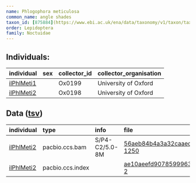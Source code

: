 ```yaml
---
name: Phlogophora meticulosa
common_name: angle shades
taxon_id: [875884](https://www.ebi.ac.uk/ena/data/taxonomy/v1/taxon/tax-id/875884)
order: Lepidoptera
family: Noctuidae
---
```


## Individuals:

| individual | sex | collector_id | collector_organisation |
| :--------- | :-: | :----------- | :--------------------- |
| [ilPhlMeti1](ilPhlMeti1.md) |  | Ox0199 | University of Oxford |
| [ilPhlMeti2](ilPhlMeti2.md) |  | Ox0198 | University of Oxford |

## Data ([tsv](Phlogophora_meticulosa_data.tsv))

| individual | type | info | file |
| :--------- | :--- | :--- | :--- |
| [ilPhlMeti2](ilPhlMeti2.md) | pacbio.ccs.bam | S/P4-C2/5.0-8M | [56aeb84b4a3a32caaed0f92f677f87d8-1250](https://darwin.cog.sanger.ac.uk/insects/Phlogophora_meticulosa/ilPhlMeti2/genomic_data/pacbio/m64097_200201_125016.ccs.bam) |
| [ilPhlMeti2](ilPhlMeti2.md) | pacbio.ccs.index |  | [ae10aeefd9078599963329496cf6cd3b-2](https://darwin.cog.sanger.ac.uk/insects/Phlogophora_meticulosa/ilPhlMeti2/genomic_data/pacbio/m64097_200201_125016.ccs.bam.pbi) |
